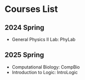 # Courses List

## 2024 Spring

- General Physics II Lab: PhyLab

## 2025 Spring

- Computational Biology: CompBio
- Introduction to Logic: IntroLogic
